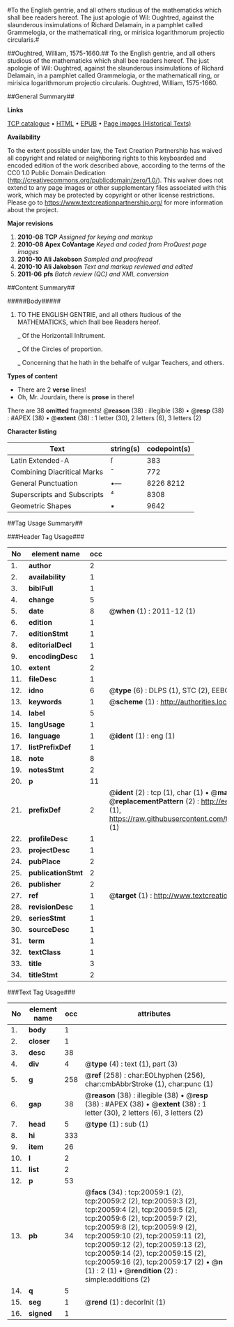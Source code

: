 #To the English gentrie, and all others studious of the mathematicks which shall bee readers hereof. The just apologie of Wil: Oughtred, against the slaunderous insimulations of Richard Delamain, in a pamphlet called Grammelogia, or the mathematicall ring, or mirisica logarithmorum projectio circularis.#

##Oughtred, William, 1575-1660.##
To the English gentrie, and all others studious of the mathematicks which shall bee readers hereof. The just apologie of Wil: Oughtred, against the slaunderous insimulations of Richard Delamain, in a pamphlet called Grammelogia, or the mathematicall ring, or mirisica logarithmorum projectio circularis.
Oughtred, William, 1575-1660.

##General Summary##

**Links**

[TCP catalogue](http://www.ota.ox.ac.uk/tcp/)  • 
[HTML](http://tei.it.ox.ac.uk/tcp/Texts-HTML/free/A08/A08589.html)  • 
[EPUB](http://tei.it.ox.ac.uk/tcp/Texts-EPUB/free/A08/A08589.epub) • 
[Page images (Historical Texts)](https://historicaltexts.jisc.ac.uk/eebo-99854631e)

**Availability**

To the extent possible under law, the Text Creation Partnership has waived all copyright and related or neighboring rights to this keyboarded and encoded edition of the work described above, according to the terms of the CC0 1.0 Public Domain Dedication (http://creativecommons.org/publicdomain/zero/1.0/). This waiver does not extend to any page images or other supplementary files associated with this work, which may be protected by copyright or other license restrictions. Please go to https://www.textcreationpartnership.org/ for more information about the project.

**Major revisions**

1. __2010-08__ __TCP__ *Assigned for keying and markup*
1. __2010-08__ __Apex CoVantage__ *Keyed and coded from ProQuest page images*
1. __2010-10__ __Ali Jakobson__ *Sampled and proofread*
1. __2010-10__ __Ali Jakobson__ *Text and markup reviewed and edited*
1. __2011-06__ __pfs__ *Batch review (QC) and XML conversion*

##Content Summary##

#####Body#####

1. TO THE ENGLISH GENTRIE, and all others ſtudious of the MATHEMATICKS, which ſhall bee Readers hereof.

    _ Of the Horizontall Inſtrument.

    _ Of the Circles of proportion.

    _ Concerning that he hath in the behalfe of vulgar Teachers, and others.

**Types of content**

  * There are 2 **verse** lines!
  * Oh, Mr. Jourdain, there is **prose** in there!

There are 38 **omitted** fragments! 
 @__reason__ (38) : illegible (38)  •  @__resp__ (38) : #APEX (38)  •  @__extent__ (38) : 1 letter (30), 2 letters (6), 3 letters (2)

**Character listing**


|Text|string(s)|codepoint(s)|
|---|---|---|
|Latin Extended-A|ſ|383|
|Combining             Diacritical Marks|̄|772|
|General Punctuation|•—|8226 8212|
|Superscripts             and Subscripts|⁴|8308|
|Geometric Shapes|▪|9642|

##Tag Usage Summary##

###Header Tag Usage###

|No|element name|occ|attributes|
|---|---|---|---|
|1.|__author__|2||
|2.|__availability__|1||
|3.|__biblFull__|1||
|4.|__change__|5||
|5.|__date__|8| @__when__ (1) : 2011-12 (1)|
|6.|__edition__|1||
|7.|__editionStmt__|1||
|8.|__editorialDecl__|1||
|9.|__encodingDesc__|1||
|10.|__extent__|2||
|11.|__fileDesc__|1||
|12.|__idno__|6| @__type__ (6) : DLPS (1), STC (2), EEBO-CITATION (1), PROQUEST (1), VID (1)|
|13.|__keywords__|1| @__scheme__ (1) : http://authorities.loc.gov/ (1)|
|14.|__label__|5||
|15.|__langUsage__|1||
|16.|__language__|1| @__ident__ (1) : eng (1)|
|17.|__listPrefixDef__|1||
|18.|__note__|8||
|19.|__notesStmt__|2||
|20.|__p__|11||
|21.|__prefixDef__|2| @__ident__ (2) : tcp (1), char (1)  •  @__matchPattern__ (2) : ([0-9\-]+):([0-9IVX]+) (1), (.+) (1)  •  @__replacementPattern__ (2) : http://eebo.chadwyck.com/downloadtiff?vid=$1&page=$2 (1), https://raw.githubusercontent.com/textcreationpartnership/Texts/master/tcpchars.xml#$1 (1)|
|22.|__profileDesc__|1||
|23.|__projectDesc__|1||
|24.|__pubPlace__|2||
|25.|__publicationStmt__|2||
|26.|__publisher__|2||
|27.|__ref__|1| @__target__ (1) : http://www.textcreationpartnership.org/docs/. (1)|
|28.|__revisionDesc__|1||
|29.|__seriesStmt__|1||
|30.|__sourceDesc__|1||
|31.|__term__|1||
|32.|__textClass__|1||
|33.|__title__|3||
|34.|__titleStmt__|2||


###Text Tag Usage###

|No|element name|occ|attributes|
|---|---|---|---|
|1.|__body__|1||
|2.|__closer__|1||
|3.|__desc__|38||
|4.|__div__|4| @__type__ (4) : text (1), part (3)|
|5.|__g__|258| @__ref__ (258) : char:EOLhyphen (256), char:cmbAbbrStroke (1), char:punc (1)|
|6.|__gap__|38| @__reason__ (38) : illegible (38)  •  @__resp__ (38) : #APEX (38)  •  @__extent__ (38) : 1 letter (30), 2 letters (6), 3 letters (2)|
|7.|__head__|5| @__type__ (1) : sub (1)|
|8.|__hi__|333||
|9.|__item__|26||
|10.|__l__|2||
|11.|__list__|2||
|12.|__p__|53||
|13.|__pb__|34| @__facs__ (34) : tcp:20059:1 (2), tcp:20059:2 (2), tcp:20059:3 (2), tcp:20059:4 (2), tcp:20059:5 (2), tcp:20059:6 (2), tcp:20059:7 (2), tcp:20059:8 (2), tcp:20059:9 (2), tcp:20059:10 (2), tcp:20059:11 (2), tcp:20059:12 (2), tcp:20059:13 (2), tcp:20059:14 (2), tcp:20059:15 (2), tcp:20059:16 (2), tcp:20059:17 (2)  •  @__n__ (1) : 2 (1)  •  @__rendition__ (2) : simple:additions (2)|
|14.|__q__|5||
|15.|__seg__|1| @__rend__ (1) : decorInit (1)|
|16.|__signed__|1||
